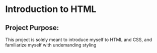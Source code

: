 # Introduction to HTML
## Project Purpose:
This project is solely meant to introduce myself to HTML and CSS, and familiarize myself with undemanding styling
